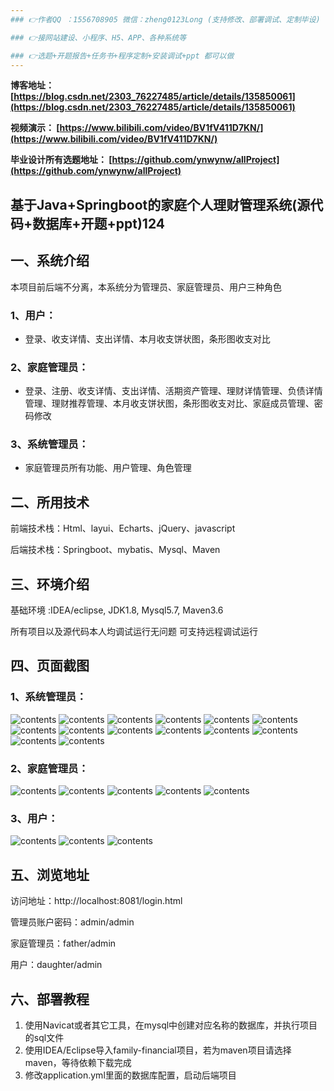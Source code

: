 ```yaml
---
### 👉作者QQ ：1556708905 微信：zheng0123Long (支持修改、部署调试、定制毕设)

### 👉接网站建设、小程序、H5、APP、各种系统等

### 👉选题+开题报告+任务书+程序定制+安装调试+ppt 都可以做
---
```


**博客地址：
[https://blog.csdn.net/2303_76227485/article/details/135850061](https://blog.csdn.net/2303_76227485/article/details/135850061)**

**视频演示：
[https://www.bilibili.com/video/BV1fV411D7KN/](https://www.bilibili.com/video/BV1fV411D7KN/)**

**毕业设计所有选题地址：
[https://github.com/ynwynw/allProject](https://github.com/ynwynw/allProject)**

## 基于Java+Springboot的家庭个人理财管理系统(源代码+数据库+开题+ppt)124

## 一、系统介绍
本项目前后端不分离，本系统分为管理员、家庭管理员、用户三种角色

### 1、用户：
- 登录、收支详情、支出详情、本月收支饼状图，条形图收支对比

### 2、家庭管理员：
- 登录、注册、收支详情、支出详情、活期资产管理、理财详情管理、负债详情管理、理财推荐管理、本月收支饼状图，条形图收支对比、家庭成员管理、密码修改

### 3、系统管理员：
- 家庭管理员所有功能、用户管理、角色管理

## 二、所用技术

前端技术栈：Html、layui、Echarts、jQuery、javascript

后端技术栈：Springboot、mybatis、Mysql、Maven

## 三、环境介绍

基础环境 :IDEA/eclipse, JDK1.8, Mysql5.7, Maven3.6

所有项目以及源代码本人均调试运行无问题 可支持远程调试运行

## 四、页面截图
### 1、系统管理员：
![contents](./picture/picture2.png)
![contents](./picture/picture3.png)
![contents](./picture/picture4.png)
![contents](./picture/picture5.png)
![contents](./picture/picture6.png)
![contents](./picture/picture7.png)
![contents](./picture/picture8.png)
![contents](./picture/picture9.png)
![contents](./picture/picture10.png)
![contents](./picture/picture11.png)
![contents](./picture/picture12.png)
![contents](./picture/picture13.png)
![contents](./picture/picture14.png)
![contents](./picture/picture15.png)
### 2、家庭管理员：
![contents](./picture/picture16.png)
![contents](./picture/picture17.png)
![contents](./picture/picture18.png)
![contents](./picture/picture19.png)
![contents](./picture/picture20.png)
### 3、用户：
![contents](./picture/picture21.png)
![contents](./picture/picture22.png)
![contents](./picture/picture23.png)
## 五、浏览地址

访问地址：http://localhost:8081/login.html

管理员账户密码：admin/admin

家庭管理员：father/admin

用户：daughter/admin

## 六、部署教程
1. 使用Navicat或者其它工具，在mysql中创建对应名称的数据库，并执行项目的sql文件
2. 使用IDEA/Eclipse导入family-financial项目，若为maven项目请选择maven，等待依赖下载完成
3. 修改application.yml里面的数据库配置，启动后端项目

